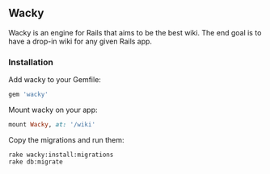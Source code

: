 ## Wacky

Wacky is an engine for Rails that aims to be the best wiki.  The end goal is to
have a drop-in wiki for any given Rails app.

### Installation

Add wacky to your Gemfile:

```ruby
gem 'wacky'
```

Mount wacky on your app:

```ruby
mount Wacky, at: '/wiki'
```

Copy the migrations and run them:

    rake wacky:install:migrations
    rake db:migrate
